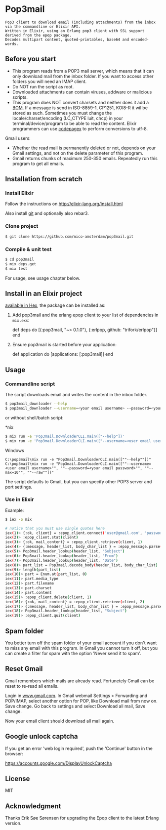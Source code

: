 # Pop3mail

    Pop3 client to download email (including attachments) from the inbox via the commandline or Elixir API.
    Written in Elixir, using an Erlang pop3 client with SSL support derived from the epop package.
    Decodes multipart content, quoted-printables, base64 and encoded-words.

## Before you start

- This program reads from a POP3 mail server, which means that it can only download mail from the inbox folder. If you want to access other folders you will need an IMAP client.
- Do NOT run the script as root.
- Downloaded attachments can contain viruses, addware or malicious scripts.
- This program does NOT convert charsets and neither does it add a [BOM](https://en.wikipedia.org/wiki/Byte_order_mark). 
  If a message is send in ISO-8859-1, CP1251, KOI8-R it wil be stored as such.
  Sometimes you must change the locale/charset/encoding (LC_CTYPE luit, chcp) in your terminal/device/program to be able to read the content.
  Elixir programmers can use [codepagex](https://github.com/tallakt/codepagex) to perform conversions to utf-8.

Gmail users:
- Whether the read mail is permanently deleted or not, depends on your Gmail settings, and not on the delete parameter of this program. 
- Gmail returns chunks of maximum 250-350 emails. Repeatedly run this program to get all emails.


## Installation from scratch

### Install Elixir

Follow the instructions on http://elixir-lang.org/install.html

Also install [git](https://git-scm.com/book/en/v2/Getting-Started-Installing-Git) and optionally also rebar3.


### Clone project

```sh
$ git clone https://github.com/nico-amsterdam/pop3mail.git
```

### Compile & unit test

```sh
$ cd pop3mail
$ mix deps.get
$ mix test
```

For usage, see usage chapter below.

## Install in an Elixir project

[available in Hex](https://hex.pm/packages/pop3mail), the package can be installed as:

  1. Add pop3mail and the erlang epop client to your list of dependencies in `mix.exs`:

        def deps do
          [{:pop3mail, "~> 0.1.0"}, 
           {:erlpop, github: "trifork/erlpop"}]
        end

  2. Ensure pop3mail is started before your application:

        def application do
          [applications: [:pop3mail]]
        end

## Usage

### Commandline script

The script downloads email and writes the content in the inbox folder.
 
```sh
$ pop3mail_downloader --help
$ pop3mail_downloader --username=<your email username> --password=<your email password> --max=10 --raw
```

or without shell/batch script:

\*nix
```sh
$ mix run -e 'Pop3mail.DownloaderCLI.main(["--help"])'
$ mix run -e 'Pop3mail.DownloaderCLI.main(["--username=<user email username>", "--password=<your email password>", "--max=10", "--raw"])'
```

Windows
```dos
C:\pop3mail\mix run -e "Pop3mail.DownloaderCLI.main([""--help""])"
C:\pop3mail\mix run -e "Pop3mail.DownloaderCLI.main([""--username=<user email username>"", ""--password=<your email password>"", ""--max=10"", ""--raw""])"
```

The script defaults to Gmail, but you can specify other POP3 server and port settings.

### Use in Elixir

Example:

```sh
$ iex -S mix

# notice that you must use single quotes here
iex(1)> {:ok, client} = :epop_client.connect('user@gmail.com', 'password', [{:addr, 'pop.gmail.com'},{:port,995},:ssl])
iex(2)> :epop_client.stat(client) 
iex(3)> {:ok, mail_content} = :epop_client.retrieve(client, 1) 
iex(4)> {:message, header_list, body_char_list } = :epop_message.parse(mail_content)
iex(5)> Pop3mail.header_lookup(header_list, "Subject")
iex(6)> Pop3mail.header_lookup(header_list, "From")
iex(7)> Pop3mail.header_lookup(header_list, "Date")
iex(8)> part_list = Pop3mail.decode_body(header_list, body_char_list)
iex(9)> length(part_list)
iex(10)> part = Enum.at(part_list, 0)
iex(11)> part.media_type
iex(12)> part.filename
iex(13)> part.charset
iex(14)> part.content
iex(15)> :epop_client.delete(client, 1)
iex(16)> {:ok, mail_content} = :epop_client.retrieve(client, 2) 
iex(17)> {:message, header_list, body_char_list } = :epop_message.parse(mail_content)
iex(18)> Pop3mail.header_lookup(header_list, "Subject")
iex(19)> :epop_client.quit(client)
```

## Spam folder

You better turn off the spam folder of your email account if you don't want to miss any email with this program.
In Gmail you cannot turn it off, but you can create a filter for spam with the option 'Never send it to spam'.

## Reset Gmail

Gmail remembers which mails are already read. Fortunetely Gmail can be reset to re-read all emails.

Login in www.gmail.com.
In Gmail webmail Settings > Forwarding and POP/IMAP, select another option for POP,
like Download mail from now on. Save change. 
Go back to settings and select Download all mail, Save change.

Now your email client should download all mail again.

## Google unlock captcha

If you get an error 'web login required', push the 'Continue' button in the browser:

https://accounts.google.com/DisplayUnlockCaptcha


## License

MIT

## Acknowledgment

Thanks Erik Søe Sørensen for upgrading the Epop client to the latest Erlang version.
